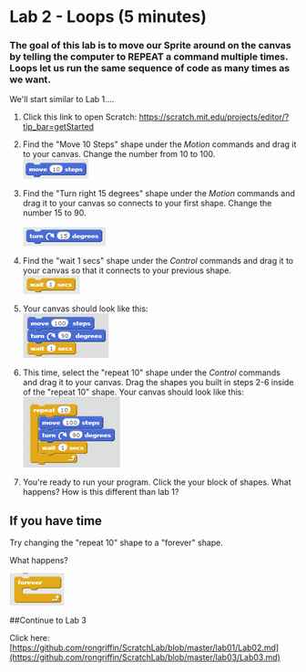# Lab 2 - Loops (5 minutes)

### The goal of this lab is to move our Sprite around on the canvas by telling the computer to REPEAT a command multiple times. Loops let us run the same sequence of code as many times as we want.

We'll start similar to Lab 1....

1.  Click this link to open Scratch: <a href="https://scratch.mit.edu/projects/editor/?tip_bar=getStarted" target="_blank">https://scratch.mit.edu/projects/editor/?tip_bar=getStarted</a>

2. Find the "Move 10 Steps" shape under the *Motion* commands and drag it to your canvas.  Change the number from 10 to 100.  <br/>
![](https://raw.githubusercontent.com/rongriffin/ScratchLab/master/lab02/Lab2Step2.PNG)

3. Find the "Turn right 15 degrees" shape under the *Motion* commands and drag it to your canvas so connects to your first shape.  Change the number 15 to 90. <br/>  
![](https://raw.githubusercontent.com/rongriffin/ScratchLab/master/lab02/Lab2Step3.png)

4. Find the "wait 1 secs" shape under the *Control* commands and drag it to your canvas so that it connects to your previous shape.<br/>
![](https://raw.githubusercontent.com/rongriffin/ScratchLab/master/lab02/Lab2Step4.png)

5. Your canvas should look like this: <br/>
![](https://raw.githubusercontent.com/rongriffin/ScratchLab/master/lab02/Lab2Step5.png)

6. This time, select the "repeat 10" shape under the *Control* commands and drag it to your canvas.  Drag the shapes you built in steps 2-6 inside of the "repeat 10" shape.  Your canvas should look like this: <br/>
![](https://raw.githubusercontent.com/rongriffin/ScratchLab/master/lab02/Lab2Step6.png)


7. You're ready to run your program.  Click the your block of shapes.  What happens?  How is this different than lab 1?

## If you have time

Try changing the "repeat 10" shape to a "forever" shape.

What happens?

![](https://raw.githubusercontent.com/rongriffin/ScratchLab/master/lab02/Lab2Extra.png)


##Continue to Lab 3

Click here:  [https://github.com/rongriffin/ScratchLab/blob/master/lab01/Lab02.md](https://github.com/rongriffin/ScratchLab/blob/master/lab03/Lab03.md)